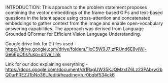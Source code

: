 INTRODUCTION:
This approach to the problem statement proposes combining the vector embeddings of the
frame-based GIFs and text-based questions in the latent space using cross-attention and
concatenated embeddings to gather context from the image and enable open-vocabulary answering
capabilities. The approach was derived from Language Grounded QFormer for Efficient Vision
Language Understanding.

Google drive link for 2 files used - https://drive.google.com/drive/folders/1IxC5W9J7_zfRUnd6E8vjWj-Ge6EpOfis?usp=drive_link

Link for our doc explaining everything - https://docs.google.com/document/d/1RxgUW35KJQMzxtZ6Lz23PAbrw2bQ0urFREZJ1bNo36U/edit#heading=h.r0bqbf534ck6
